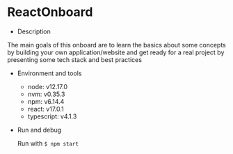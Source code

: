 # ReactOnboard
* Description

The main goals of this onboard are to learn the basics about some concepts by building your own application/website and get ready for a real project by presenting some tech stack and best practices

* Environment and tools

    * node: v12.17.0
    * nvm: v0.35.3
    * npm: v6.14.4
    * react: v17.0.1
    * typescript: v4.1.3

* Run and debug

    Run with `$ npm start`